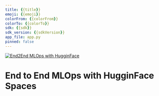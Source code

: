 ```yaml
---
title: {{title}}
emoji: {{emoji}}
colorFrom: {{colorFrom}}
colorTo: {{colorTo}}
sdk: {{sdk}}
sdk_version: {{sdkVersion}}
app_file: app.py
pinned: false
---
```


[![End2End MLOps with HugginFace](https://github.com/Hausdorff94/e2e-MLOps-HugginFace/actions/workflows/main.yml/badge.svg)](https://github.com/Hausdorff94/e2e-MLOps-HugginFace/actions/workflows/main.yml)

# End to End MLOps with HugginFace Spaces
